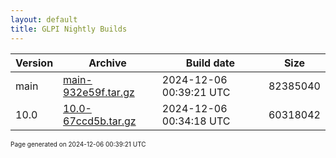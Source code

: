 ```yaml
---
layout: default
title: GLPI Nightly Builds
---
```


Version|Archive|Build date|Size
---|---|---|---
main|[main-932e59f.tar.gz](main-932e59f.tar.gz)|2024-12-06 00:39:21 UTC|82385040
10.0|[10.0-67ccd5b.tar.gz](10.0-67ccd5b.tar.gz)|2024-12-06 00:34:18 UTC|60318042

<font size="1">Page generated on 2024-12-06 00:39:21 UTC</font>
